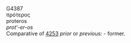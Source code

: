 G4387  
πρότερος  
proteros  
*prot‘-er-os*  
Comparative of [4253](g4253) *prior* or *previous:* - former.  
